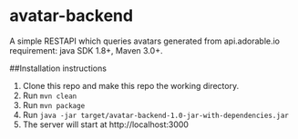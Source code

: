 # avatar-backend
A simple RESTAPI which queries avatars generated from api.adorable.io
requirement: java SDK 1.8+, Maven 3.0+.

##Installation instructions
1. Clone this repo and make this repo the working directory.
2. Run `mvn clean` 
3. Run `mvn package`
4. Run `java -jar target/avatar-backend-1.0-jar-with-dependencies.jar`
5. The server will start at http://localhost:3000 


